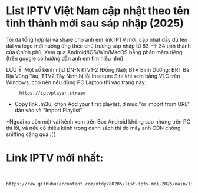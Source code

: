 # List IPTV Việt Nam cập nhật theo tên tỉnh thành mới sau sáp nhập (2025)

Tôi đã tổng hợp lại và share cho anh em link IPTV mới, cập nhật đầy đủ tên đài và logo mới hưởng ứng theo chủ trương sáp nhập từ 63 --> 34 tỉnh thành của Chính phủ. 
Xem qua Android/iOS/Win/MacOS bằng phần mềm riêng (trên google có hướng dẫn anh em tìm hiểu nhé)

LƯU Ý: Một số kênh như ĐN-NRTV1-2 (Đồng Nai); BTV Bình Dương; BRT Bà Rịa Vũng Tàu; TTV2 Tây Ninh bị lỗi Insecure Site khi xem bằng VLC trên Windows, cho nên nếu dùng PC Laptop thì vào trang này:

         https://iptvplayer.stream

- Copy link .m3u, chọn Add your first playlist, ở mục "or import from URL" dán vào và "Import Playlist"

*Ngoài ra còn một vài kênh xem trên Box Android không sao nhưng trên PC thì lỗi, và nếu có thiếu kênh trong danh sách thì do mấy anh CDN chống sniffing căng quá :((
  
# Link IPTV mới nhất:
```markdown


https://raw.githubusercontent.com/ntdy280205/list-iptv-moi-2025/main/list-iptv-moi-nhat-vn.m3u
